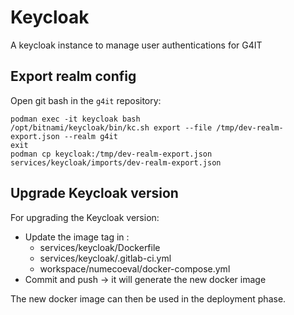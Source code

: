 # Keycloak
 
A keycloak instance to manage user authentications for G4IT

## Export realm config

Open git bash in the `g4it` repository:

```shell
podman exec -it keycloak bash
/opt/bitnami/keycloak/bin/kc.sh export --file /tmp/dev-realm-export.json --realm g4it
exit
podman cp keycloak:/tmp/dev-realm-export.json services/keycloak/imports/dev-realm-export.json
```

## Upgrade Keycloak version   

For upgrading the Keycloak version:
- Update the image tag in :
    - services/keycloak/Dockerfile
    - services/keycloak/.gitlab-ci.yml
    - workspace/numecoeval/docker-compose.yml
- Commit and push -> it will generate the new docker image

The new docker image can then be used in the deployment phase.
